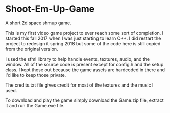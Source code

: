 # Shoot-Em-Up-Game
A short 2d space shmup game.

This is my first video game project to ever reach some sort of completion. I started this fall 2017 when I was just starting to learn C++. I did restart the project to redesign it spring 2018 but some of the code here is still copied from the original version.

I used the sfml library to help handle events, textures, audio, and the window. All of the source code is present except for config.h and the setup class. I kept those out because the game assets are hardcoded in there and I'd like to keep those private.

The credits.txt file gives credit for most of the textures and the music I used.

To download and play the game simply download the Game.zip file, extract it and run the Game.exe file.
